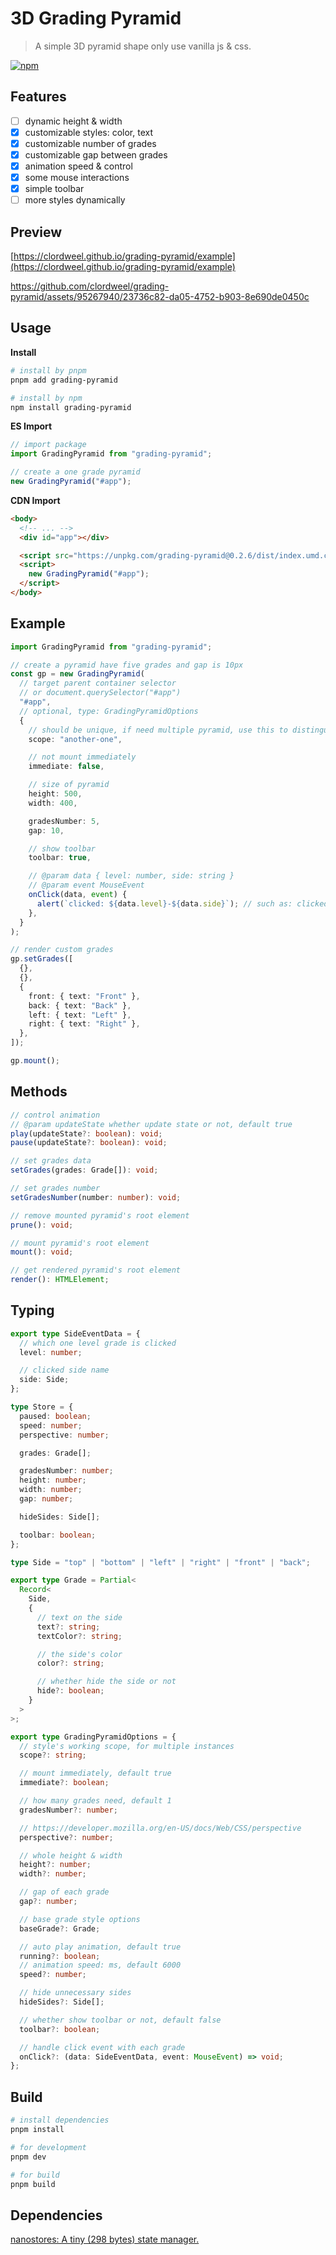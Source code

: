 # 3D Grading Pyramid

> A simple 3D pyramid shape only use vanilla js & css.

[![npm](https://img.shields.io/npm/v/grading-pyramid)](https://www.npmjs.com/package/grading-pyramid)

## Features

- [ ] dynamic height & width
- [x] customizable styles: color, text
- [x] customizable number of grades
- [x] customizable gap between grades
- [x] animation speed & control
- [x] some mouse interactions
- [x] simple toolbar
- [ ] more styles dynamically

## Preview

[https://clordweel.github.io/grading-pyramid/example](https://clordweel.github.io/grading-pyramid/example)

https://github.com/clordweel/grading-pyramid/assets/95267940/23736c82-da05-4752-b903-8e690de0450c

## Usage

**Install**

```sh
# install by pnpm
pnpm add grading-pyramid

# install by npm
npm install grading-pyramid
```

**ES Import**

```js
// import package
import GradingPyramid from "grading-pyramid";

// create a one grade pyramid
new GradingPyramid("#app");
```

**CDN Import**

```html
<body>
  <!-- ... -->
  <div id="app"></div>

  <script src="https://unpkg.com/grading-pyramid@0.2.6/dist/index.umd.cjs"></script>
  <script>
    new GradingPyramid("#app");
  </script>
</body>
```

## Example

```ts
import GradingPyramid from "grading-pyramid";

// create a pyramid have five grades and gap is 10px
const gp = new GradingPyramid(
  // target parent container selector
  // or document.querySelector("#app")
  "#app",
  // optional, type: GradingPyramidOptions
  {
    // should be unique, if need multiple pyramid, use this to distinguish
    scope: "another-one",

    // not mount immediately
    immediate: false,

    // size of pyramid
    height: 500,
    width: 400,

    gradesNumber: 5,
    gap: 10,

    // show toolbar
    toolbar: true,

    // @param data { level: number, side: string }
    // @param event MouseEvent
    onClick(data, event) {
      alert(`clicked: ${data.level}-${data.side}`); // such as: clicked: 2-front
    },
  }
);

// render custom grades
gp.setGrades([
  {},
  {},
  {
    front: { text: "Front" },
    back: { text: "Back" },
    left: { text: "Left" },
    right: { text: "Right" },
  },
]);

gp.mount();
```

## Methods

```ts
// control animation
// @param updateState whether update state or not, default true
play(updateState?: boolean): void;
pause(updateState?: boolean): void;

// set grades data
setGrades(grades: Grade[]): void;

// set grades number
setGradesNumber(number: number): void;

// remove mounted pyramid's root element
prune(): void;

// mount pyramid's root element
mount(): void;

// get rendered pyramid's root element
render(): HTMLElement;
```

## Typing

```ts
export type SideEventData = {
  // which one level grade is clicked
  level: number;

  // clicked side name
  side: Side;
};

type Store = {
  paused: boolean;
  speed: number;
  perspective: number;

  grades: Grade[];

  gradesNumber: number;
  height: number;
  width: number;
  gap: number;

  hideSides: Side[];

  toolbar: boolean;
};

type Side = "top" | "bottom" | "left" | "right" | "front" | "back";

export type Grade = Partial<
  Record<
    Side,
    {
      // text on the side
      text?: string;
      textColor?: string;

      // the side's color
      color?: string;

      // whether hide the side or not
      hide?: boolean;
    }
  >
>;

export type GradingPyramidOptions = {
  // style's working scope, for multiple instances
  scope?: string;

  // mount immediately, default true
  immediate?: boolean;

  // how many grades need, default 1
  gradesNumber?: number;

  // https://developer.mozilla.org/en-US/docs/Web/CSS/perspective
  perspective?: number;

  // whole height & width
  height?: number;
  width?: number;

  // gap of each grade
  gap?: number;

  // base grade style options
  baseGrade?: Grade;

  // auto play animation, default true
  running?: boolean;
  // animation speed: ms, default 6000
  speed?: number;

  // hide unnecessary sides
  hideSides?: Side[];

  // whether show toolbar or not, default false
  toolbar?: boolean;

  // handle click event with each grade
  onClick?: (data: SideEventData, event: MouseEvent) => void;
};
```

## Build

```bash
# install dependencies
pnpm install

# for development
pnpm dev

# for build
pnpm build
```

## Dependencies

[nanostores: A tiny (298 bytes) state manager.](https://github.com/nanostores/nanostores)
